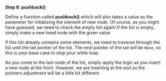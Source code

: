 <!--title={Inserting Items at the End}--> 

<!--badges={Algorithms:2,Python:1}-->

<!--concepts={Inserting Into a Linked List}-->

**Step 8: pushback()**

Define a function called **pushback()** which will also takes a value as the parameter for initializing the element of new node. Of course, as you might have guessed, we need to check the empty list again! If the list is empty, simply make a new head node with the given value.

If this list already contains some elements, we need to traverse through the list until the tail pointer of the list. The next pointer of the tail will be `None`, so this is your base case to stop your while loop. 

As you come to the last node of the list, simply apply the logic as you insert a new node at the front. However, we are inserting at the end so the pointers adjustment will be a little bit different.

